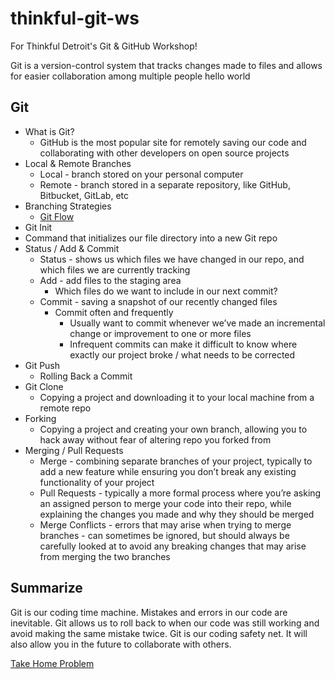 # thinkful-git-ws
For Thinkful Detroit's Git &amp; GitHub Workshop!

Git is a version-control system that tracks changes made to files and allows for easier collaboration among multiple people
hello world
## Git

* What is Git?
  * GitHub is the most popular site for remotely saving our code and collaborating with other developers on open source projects
* Local & Remote Branches
  * Local - branch stored on your personal computer
  * Remote - branch stored in a separate repository, like GitHub, Bitbucket, GitLab, etc
* Branching Strategies
  * [Git Flow](https://www.atlassian.com/git/tutorials/comparing-workflows/gitflow-workflow)
* Git Init
* Command that initializes our file directory into a new Git repo
* Status / Add & Commit
  * Status - shows us which files we have changed in our repo, and which files we are currently tracking
  * Add - add files to the staging area
    * Which files do we want to include in our next commit?
  * Commit - saving a snapshot of our recently changed files
    * Commit often and frequently
      * Usually want to commit whenever we’ve made an incremental change or improvement to one or more files
      * Infrequent commits can make it difficult to know where exactly our project broke / what needs to be corrected
* Git Push
  * Rolling Back a Commit
* Git Clone
  * Copying a project and downloading it to your local machine from a remote repo
* Forking
  * Copying a project and creating your own branch, allowing you to hack away without fear of altering repo you forked from
* Merging / Pull Requests
  * Merge - combining separate branches of your project, typically to add a new feature while ensuring you don’t break any existing functionality of your project
  * Pull Requests - typically a more formal process where you’re asking an assigned person to merge your code into their repo, while explaining the changes you made and why they should be merged
  * Merge Conflicts - errors that may arise when trying to merge branches - can sometimes be ignored, but should always be carefully looked at to avoid any breaking changes that may arise from merging the two branches


## Summarize

Git is our coding time machine. Mistakes and errors in our code are inevitable. Git allows us to roll back to when our code was still working and avoid making the same mistake twice. Git is our coding safety net. It will also allow you in the future to collaborate with others.

[Take Home Problem](https://codepen.io/chrisbridges/pen/aRLQgo?editors=0010)
